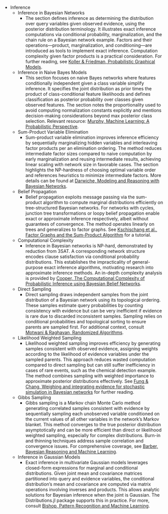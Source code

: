 - Inference
  - Inference in Bayesian Networks
    - The section defines inference as determining the distribution over query variables given observed evidence, using the posterior distribution terminology. It illustrates exact inference computations via conditional probability, marginalization, and the chain rule on a Bayesian network example. Factors and their operations—product, marginalization, and conditioning—are introduced as tools to implement exact inference. Computation complexity given factor products is a practical consideration. For further reading, see [Koller & Friedman, Probabilistic Graphical Models](https://mitpress.mit.edu/books/probabilistic-graphical-models).
  - Inference in Naive Bayes Models
    - This section focuses on naive Bayes networks where features conditionally independent given a class variable simplify inference. It specifies the joint distribution as prior times the product of class-conditional feature likelihoods and defines classification as posterior probability over classes given observed features. The section notes the proportionality used to avoid computing normalization constants explicitly and mentions decision-making considerations beyond max posterior class selection. Relevant resource: [Murphy, Machine Learning: A Probabilistic Perspective](https://mitpress.mit.edu/books/machine-learning-0).
  - Sum-Product Variable Elimination
    - Sum-product variable elimination improves inference efficiency by sequentially marginalizing hidden variables and interleaving factor products per an elimination ordering. The method reduces intermediate factor sizes compared to naive computation by early marginalization and reusing intermediate results, achieving linear scaling with network size in favorable cases. The section highlights the NP-hardness of choosing optimal variable order and references heuristics to minimize intermediate factors. More details can be found at [Darwiche, Modeling and Reasoning with Bayesian Networks](https://www.cambridge.org/core/books/modeling-and-reasoning-with-bayesian-networks/).
  - Belief Propagation
    - Belief propagation exploits message passing via the sum-product algorithm to compute marginal distributions efficiently on tree-structured Bayesian networks. For networks with cycles, junction tree transformations or loopy belief propagation enable exact or approximate inference respectively, albeit without guarantees of convergence. The method operates linearly on trees and generalizes to factor graphs. See [Kschischang et al., Factor Graphs and the Sum-Product Algorithm](https://ieeexplore.ieee.org/document/910572) for a tutorial.
  - Computational Complexity
    - Inference in Bayesian networks is NP-hard, demonstrated by reduction from 3SAT. A corresponding network structure encodes clause satisfaction via conditional probability distributions. This establishes the impracticality of general-purpose exact inference algorithms, motivating research into approximate inference methods. An in-depth complexity analysis is provided by [Cooper, The Computational Complexity of Probabilistic Inference using Bayesian Belief Networks](https://www.sciencedirect.com/science/article/abs/pii/000437029090022K).
  - Direct Sampling
    - Direct sampling draws independent samples from the joint distribution of a Bayesian network using its topological ordering. These samples estimate query probabilities by counting consistency with evidence but can be very inefficient if evidence is rare due to discarded inconsistent samples. Sampling relies on conditional probabilities and topological sorting to ensure parents are sampled first. For additional context, consult [Motwani & Raghavan, Randomized Algorithms](https://www.cambridge.org/core/books/randomized-algorithms/).
  - Likelihood Weighted Sampling
    - Likelihood weighted sampling improves efficiency by generating samples consistent with observed evidence, assigning weights according to the likelihood of evidence variables under the sampled parents. This approach reduces wasted computation compared to direct sampling but can still suffer inefficiency in cases of rare events, such as the chemical detection example. The method combines sampling with weighted importance to approximate posterior distributions effectively. See [Fung & Chang, Weighing and integrating evidence for stochastic simulation in Bayesian networks](https://www.sciencedirect.com/science/article/abs/pii/S0004370299000444) for further reading.
  - Gibbs Sampling
    - Gibbs sampling is a Markov chain Monte Carlo method generating correlated samples consistent with evidence by sequentially sampling each unobserved variable conditioned on the current values of all other variables in the network’s Markov blanket. This method converges to the true posterior distribution asymptotically and can be more efficient than direct or likelihood weighted sampling, especially for complex distributions. Burn-in and thinning techniques address sample correlation and convergence issues. For comprehensive coverage, see [Barber, Bayesian Reasoning and Machine Learning](http://www.cs.ucl.ac.uk/staff/D.Barber/textbook/).
  - Inference in Gaussian Models
    - Exact inference in multivariate Gaussian models leverages closed-form expressions for marginal and conditional distributions. Given joint mean and covariance matrices partitioned into query and evidence variables, the conditional distribution’s mean and covariance are computed via matrix operations involving inverses and products. This allows analytic solutions for Bayesian inference when the joint is Gaussian. The Distributions.jl package supports this in practice. For more, consult [Bishop, Pattern Recognition and Machine Learning](https://www.springer.com/gp/book/9780387310732).
